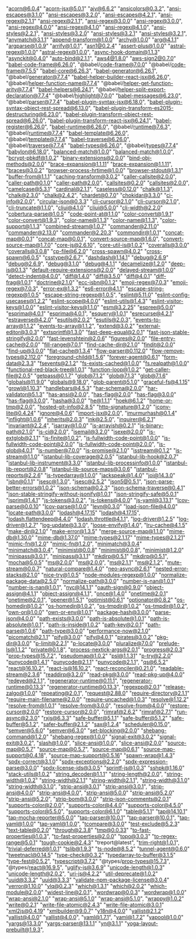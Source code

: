  "acorn@6.0.4"
 "acorn-jsx@5.0.1"
 "ajv@6.6.2"
 "ansicolors@0.3.2",
 "ansi-escapes@3.1.0"
 "ansi-escapes@3.2.0",
 "ansi-escapes@4.2.1",
 "ansi-regex@2.1.1"
 "ansi-regex@2.1.1",
 "ansi-regex@3.0.0"
 "ansi-regex@3.0.0",
 "ansi-regex@4.0.0"
 "ansi-regex@4.1.0"
 "ansi-regex@4.1.0",
 "ansi-styles@2.2.1",
 "ansi-styles@3.2.0"
 "ansi-styles@3.2.1"
 "ansi-styles@3.2.1",
 "anymatch@3.1.1"
 "append-transform@1.0.0"
 "archy@1.0.0"
 "arg@4.1.1"
 "argparse@1.0.9"
 "arrify@1.0.1",
 "asn1@0.2.4"
 "assert-plus@1.0.0"
 "astral-regex@1.0.0"
 "astral-regex@1.0.0",
 "async-hook-domain@1.1.3"
 "asynckit@0.4.0"
 "auto-bind@2.1.1",
 "aws4@1.8.0"
 "aws-sign2@0.7.0"
 "babel-code-frame@6.26.0",
 "@babel/code-frame@7.0.0"
 "@babel/code-frame@7.5.5"
 "babel-core@6.26.3",
 "babel-generator@6.26.1",
 "@babel/generator@7.7.4"
 "babel-helper-builder-react-jsx@6.26.0",
 "@babel/helper-function-name@7.7.4"
 "@babel/helper-get-function-arity@7.7.4"
 "babel-helpers@6.24.1",
 "@babel/helper-split-export-declaration@7.7.4"
 "@babel/highlight@7.0.0"
 "babel-messages@6.23.0",
 "@babel/parser@7.7.4"
 "babel-plugin-syntax-jsx@6.18.0",
 "babel-plugin-syntax-object-rest-spread@6.13.0",
 "babel-plugin-transform-es2015-destructuring@6.23.0",
 "babel-plugin-transform-object-rest-spread@6.26.0",
 "babel-plugin-transform-react-jsx@6.24.1",
 "babel-register@6.26.0",
 "babel-runtime@6.26.0",
 "@babel/runtime@7.6.3",
 "@babel/runtime@7.7.4"
 "babel-template@6.26.0",
 "@babel/template@7.7.4"
 "babel-traverse@6.26.0",
 "@babel/traverse@7.7.4"
 "babel-types@6.26.0",
 "@babel/types@7.7.4"
 "babylon@6.18.0",
 "balanced-match@1.0.0"
 "balanced-match@1.0.0",
 "bcrypt-pbkdf@1.0.2"
 "binary-extensions@2.0.0"
 "bind-obj-methods@2.0.0"
 "brace-expansion@1.1.11"
 "brace-expansion@1.1.11",
 "braces@3.0.2"
 "browser-process-hrtime@1.0.0"
 "browser-stdout@1.3.1"
 "buffer-from@1.1.1"
 "caching-transform@3.0.2"
 "caller-callsite@2.0.0",
 "caller-path@0.1.0"
 "caller-path@2.0.0",
 "callsites@0.2.0"
 "callsites@2.0.0",
 "camelcase@5.3.1"
 "cardinal@2.1.1",
 "caseless@0.12.0"
 "chalk@1.1.3",
 "chalk@2.3.0"
 "chalk@2.4.2",
 "chardet@0.7.0"
 "chokidar@3.3.0"
 "ci-info@2.0.0",
 "circular-json@0.3.3"
 "cli-cursor@2.1.0"
 "cli-cursor@2.1.0",
 "cli-truncate@1.1.0",
 "cliui@4.1.0"
 "cliui@5.0.0"
 "cli-width@2.2.0"
 "cobertura-parse@1.0.5"
 "code-point-at@1.1.0"
 "color-convert@1.9.1"
 "color-convert@1.9.3",
 "color-name@1.1.3"
 "color-name@1.1.3",
 "color-support@1.1.3"
 "combined-stream@1.0.7"
 "commander@2.11.0"
 "commander@2.13.0"
 "commander@2.20.3"
 "commondir@1.0.1"
 "concat-map@0.0.1"
 "concat-map@0.0.1",
 "convert-source-map@1.6.0",
 "convert-source-map@1.7.0"
 "core-js@2.6.10",
 "core-util-is@1.0.2"
 "coveralls@3.0.0"
 "coveralls@3.0.8"
 "cp-file@6.2.0"
 "cross-spawn@4.0.2"
 "cross-spawn@6.0.5"
 "csstype@2.6.7",
 "dashdash@1.14.1"
 "debug@2.6.9"
 "debug@2.6.9",
 "debug@3.1.0"
 "debug@4.1.1"
 "decamelize@1.2.0"
 "deep-is@0.1.3"
 "default-require-extensions@2.0.0"
 "delayed-stream@1.0.0"
 "detect-indent@4.0.0",
 "diff@1.4.0"
 "diff@3.5.0"
 "diff@4.0.1"
 "diff-frag@1.0.1"
 "doctrine@2.1.0"
 "ecc-jsbn@0.1.2"
 "emoji-regex@7.0.3"
 "emoji-regex@7.0.3",
 "error-ex@1.3.2"
 "es6-error@4.1.1"
 "escape-string-regexp@1.0.5"
 "escape-string-regexp@1.0.5",
 "eslint@5.11.0"
 "eslint-config-usecases@1.2.2"
 "eslint-scope@4.0.0"
 "eslint-utils@1.4.3"
 "eslint-visitor-keys@1.0.0"
 "eslint-visitor-keys@1.1.0"
 "esm@3.2.25"
 "espree@5.0.0"
 "esprima@4.0.1"
 "esprima@4.0.1",
 "esquery@1.0.1"
 "esrecurse@4.2.1"
 "estraverse@4.2.0"
 "esutils@2.0.2"
 "esutils@2.0.3",
 "events-to-array@1.1.2"
 "events-to-array@1.1.2",
 "extend@3.0.2"
 "external-editor@3.0.3"
 "extsprintf@1.3.0"
 "fast-deep-equal@2.0.1"
 "fast-json-stable-stringify@2.0.0"
 "fast-levenshtein@2.0.6"
 "figures@2.0.0"
 "file-entry-cache@2.0.0"
 "fill-range@7.0.1"
 "find-cache-dir@2.1.0"
 "findit@2.0.0"
 "find-up@3.0.0"
 "flat-cache@1.3.4"
 "flow-parser@0.112.0"
 "flow-remove-types@2.112.0"
 "foreground-child@1.5.6"
 "forever-agent@0.6.1"
 "form-data@2.3.3"
 "fsevents@2.1.2"
 "fs-exists-cached@1.0.0"
 "fs.realpath@1.0.0"
 "functional-red-black-tree@1.0.1"
 "function-loop@1.0.2"
 "get-caller-file@2.0.5"
 "getpass@0.1.7"
 "glob@7.1.2"
 "glob@7.1.3"
 "glob@7.1.6"
 "globals@11.9.0"
 "globals@9.18.0",
 "glob-parent@5.1.0"
 "graceful-fs@4.1.15"
 "growl@1.10.3"
 "handlebars@4.5.3"
 "har-schema@2.0.0"
 "har-validator@5.1.3"
 "has-ansi@2.0.0",
 "has-flag@2.0.0"
 "has-flag@3.0.0"
 "has-flag@3.0.0",
 "hasha@3.0.0"
 "he@1.1.1"
 "hoek@6.1.2"
 "home-or-tmp@2.0.0",
 "hosted-git-info@2.8.5"
 "http-signature@1.2.0"
 "iconv-lite@0.4.24"
 "ignore@4.0.6"
 "import-jsx@2.0.0",
 "imurmurhash@0.1.4"
 "inflight@1.0.6"
 "inherits@2.0.3"
 "ink@2.5.0",
 "inquirer@6.2.1"
 "invariant@2.2.4",
 "isarray@1.0.0"
 "is-arrayish@0.2.1"
 "is-binary-path@2.1.0"
 "is-ci@2.0.0",
 "isemail@3.2.0"
 "isexe@2.0.0"
 "is-extglob@2.1.1"
 "is-finite@1.0.2",
 "is-fullwidth-code-point@1.0.0"
 "is-fullwidth-code-point@2.0.0"
 "is-fullwidth-code-point@2.0.0",
 "is-glob@4.0.1"
 "is-number@7.0.0"
 "is-promise@2.1.0"
 "isstream@0.1.2"
 "is-stream@1.1.0"
 "istanbul-lib-coverage@2.0.5"
 "istanbul-lib-hook@2.0.7"
 "istanbul-lib-instrument@3.3.0"
 "istanbul-lib-processinfo@1.0.0"
 "istanbul-lib-report@2.0.8"
 "istanbul-lib-source-maps@3.0.6"
 "istanbul-reports@2.2.6"
 "is-typedarray@1.0.0"
 "jackspeak@1.4.0"
 "joi@14.3.0"
 "jsbn@0.1.1"
 "jsesc@1.3.0",
 "jsesc@2.5.2"
 "json5@0.5.1",
 "json-parse-better-errors@1.0.2"
 "json-schema@0.2.3"
 "json-schema-traverse@0.4.1"
 "json-stable-stringify-without-jsonify@1.0.1"
 "json-stringify-safe@5.0.1"
 "jsprim@1.4.1"
 "js-tokens@3.0.2",
 "js-tokens@4.0.0"
 "js-yaml@3.13.1"
 "lcov-parse@0.0.10"
 "lcov-parse@1.0.0"
 "levn@0.3.0"
 "load-json-file@4.0.0"
 "locate-path@3.0.0"
 "lodash@4.17.15"
 "lodash@4.17.15",
 "lodash.flattendeep@4.4.0"
 "lodash.throttle@4.1.1",
 "log-driver@1.2.5"
 "log-driver@1.2.7"
 "log-update@3.3.0",
 "loose-envify@1.4.0",
 "lru-cache@4.1.5"
 "make-dir@2.1.0"
 "make-error@1.3.5"
 "merge-source-map@1.1.0"
 "mime-db@1.30.0"
 "mime-db@1.37.0"
 "mime-types@2.1.17"
 "mime-types@2.1.21"
 "mimic-fn@1.2.0"
 "mimic-fn@1.2.0",
 "minimatch@3.0.4"
 "minimatch@3.0.4",
 "minimist@0.0.8"
 "minimist@0.0.8",
 "minimist@1.2.0"
 "minipass@3.0.1",
 "minipass@3.1.1"
 "mkdirp@0.5.1"
 "mkdirp@0.5.1",
 "mocha@5.0.5"
 "ms@2.0.0"
 "ms@2.0.0",
 "ms@2.1.1"
 "ms@2.1.2",
 "mute-stream@0.0.7"
 "natural-compare@1.4.0"
 "neo-async@2.6.1"
 "nested-error-stacks@2.1.0"
 "nice-try@1.0.5"
 "node-modules-regexp@1.0.0"
 "normalize-package-data@2.5.0"
 "normalize-path@3.0.0"
 "number-is-nan@1.0.1"
 "number-is-nan@1.0.1",
 "nyc@14.1.1"
 "oauth-sign@0.9.0"
 "object-assign@4.1.1"
 "object-assign@4.1.1",
 "once@1.4.0"
 "onetime@2.0.1"
 "onetime@2.0.1",
 "opener@1.5.1"
 "optimist@0.6.1"
 "optionator@0.8.2"
 "os-homedir@1.0.2"
 "os-homedir@1.0.2",
 "os-tmpdir@1.0.2"
 "os-tmpdir@1.0.2",
 "own-or@1.0.0"
 "own-or-env@1.0.1"
 "package-hash@3.0.0"
 "parse-json@4.0.0"
 "path-exists@3.0.0"
 "path-is-absolute@1.0.1"
 "path-is-absolute@1.0.1",
 "path-is-inside@1.0.2"
 "path-key@2.0.1"
 "path-parse@1.0.6"
 "path-type@3.0.0"
 "performance-now@2.1.0"
 "picomatch@2.1.1"
 "pify@3.0.0"
 "pify@4.0.1"
 "pirates@3.0.2"
 "pkg-dir@3.0.0"
 "p-limit@2.2.1"
 "p-locate@3.0.0"
 "pluralize@7.0.0"
 "prelude-ls@1.1.2"
 "private@0.1.8",
 "process-nextick-args@2.0.1"
 "progress@2.0.3"
 "prop-types@15.7.2",
 "pseudomap@1.0.2"
 "psl@1.1.31"
 "p-try@2.2.0"
 "punycode@1.4.1"
 "punycode@2.1.1"
 "punycode@2.1.1",
 "qs@6.5.2"
 "react@16.10.2",
 "react-is@16.10.2",
 "react-reconciler@0.21.0",
 "readable-stream@2.3.6"
 "readdirp@3.2.0"
 "read-pkg@3.0.0"
 "read-pkg-up@4.0.0"
 "redeyed@2.1.1",
 "regenerator-runtime@0.11.1",
 "regenerator-runtime@0.13.3"
 "regenerator-runtime@0.13.3",
 "regexpp@2.0.1"
 "release-zalgo@1.0.0"
 "repeating@2.0.1",
 "request@2.88.0"
 "require-directory@2.1.1"
 "require-main-filename@2.0.0"
 "require-uncached@1.0.3"
 "resolve@1.12.2"
 "resolve-from@1.0.1"
 "resolve-from@3.0.0",
 "resolve-from@4.0.0"
 "restore-cursor@2.0.0"
 "restore-cursor@2.0.0",
 "rimraf@2.6.2"
 "rimraf@2.7.1"
 "run-async@2.3.0"
 "rxjs@6.3.3"
 "safe-buffer@5.1.1"
 "safe-buffer@5.1.2"
 "safe-buffer@5.1.2",
 "safer-buffer@2.1.2"
 "sax@1.2.4"
 "scheduler@0.15.0",
 "semver@5.6.0"
 "semver@6.3.0"
 "set-blocking@2.0.0"
 "shebang-command@1.2.0"
 "shebang-regex@1.0.0"
 "signal-exit@3.0.2"
 "signal-exit@3.0.2",
 "slash@1.0.0",
 "slice-ansi@1.0.0",
 "slice-ansi@2.0.0"
 "source-map@0.5.7"
 "source-map@0.5.7",
 "source-map@0.6.1"
 "source-map-support@0.4.18",
 "source-map-support@0.5.16"
 "spawn-wrap@1.4.3"
 "spdx-correct@3.1.0"
 "spdx-exceptions@2.2.0"
 "spdx-expression-parse@3.0.0"
 "spdx-license-ids@3.0.5"
 "sprintf-js@1.0.3"
 "sshpk@1.16.0"
 "stack-utils@1.0.2"
 "string_decoder@1.1.1"
 "string-length@2.0.0",
 "string-width@1.0.2"
 "string-width@2.1.1"
 "string-width@2.1.1",
 "string-width@3.1.0"
 "string-width@3.1.0",
 "strip-ansi@3.0.1"
 "strip-ansi@3.0.1",
 "strip-ansi@4.0.0"
 "strip-ansi@4.0.0",
 "strip-ansi@5.0.0"
 "strip-ansi@5.2.0"
 "strip-ansi@5.2.0",
 "strip-bom@3.0.0"
 "strip-json-comments@2.0.1"
 "supports-color@2.0.0",
 "supports-color@4.4.0"
 "supports-color@4.5.0"
 "supports-color@5.5.0",
 "supports-color@6.1.0"
 "table@5.1.1"
 "tap@14.10.1"
 "tap-mocha-reporter@5.0.0"
 "tap-parser@10.0.1"
 "tap-parser@10.0.1",
 "tap-yaml@1.0.0"
 "tap-yaml@1.0.0",
 "tcompare@3.0.0"
 "test-exclude@5.2.3"
 "text-table@0.2.0"
 "through@2.3.8"
 "tmp@0.0.33"
 "to-fast-properties@1.0.3",
 "to-fast-properties@2.0.0"
 "topo@3.0.3"
 "to-regex-range@5.0.1"
 "tough-cookie@2.4.3"
 "treport@latest",
 "trim-right@1.0.1",
 "trivial-deferred@1.0.1"
 "tslib@1.9.3"
 "ts-node@8.5.2"
 "tunnel-agent@0.6.0"
 "tweetnacl@0.14.5"
 "type-check@0.3.2"
 "typedarray-to-buffer@3.1.5"
 "type-fest@0.5.2",
 "typescript@3.7.2"
 "@types/prop-types@15.7.3",
 "@types/react@16.9.5",
 "uglify-js@3.6.9"
 "unicode-length@1.0.3"
 "unicode-length@2.0.2",
 "uri-js@4.2.2"
 "util-deprecate@1.0.2"
 "uuid@3.3.2"
 "uuid@3.3.3"
 "validate-npm-package-license@3.0.4"
 "verror@1.10.0"
 "vlq@0.2.3"
 "which@1.3.1"
 "which@2.0.2"
 "which-module@2.0.0"
 "widest-line@2.0.1",
 "wordwrap@0.0.3"
 "wordwrap@1.0.0"
 "wrap-ansi@2.1.0"
 "wrap-ansi@5.1.0"
 "wrap-ansi@5.1.0",
 "wrappy@1.0.2"
 "write@0.2.1"
 "write-file-atomic@2.4.3"
 "write-file-atomic@3.0.1"
 "xml2js@0.4.19"
 "xmlbuilder@9.0.7"
 "y18n@4.0.0"
 "yallist@2.1.2"
 "yallist@4.0.0"
 "yallist@4.0.0",
 "yaml@1.7.1",
 "yaml@1.7.2"
 "yapool@1.0.0"
 "yargs@13.3.0"
 "yargs-parser@13.1.1"
 "yn@3.1.1"
 "yoga-layout-prebuilt@1.9.3",
